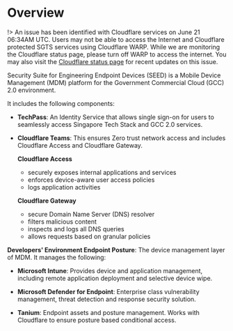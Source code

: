 # Overview

!>  An issue has been identified with Cloudflare services on June 21 06:34AM UTC. Users may not be able to access the Internet and Cloudflare protected SGTS services using Cloudflare WARP. While we are monitoring the Cloudflare status page, please turn off WARP to access the internet. You may also visit the [Cloudflare status page](https://www.cloudflarestatus.com/) for recent updates on this issue.

Security Suite for Engineering Endpoint Devices (SEED) is a Mobile Device Management (MDM) platform for the Government Commercial Cloud (GCC) 2.0 environment.  

It includes the following components:

- **TechPass**: An Identity Service that allows single sign-on for users to seamlessly access Singapore Tech Stack and GCC 2.0 services.

- **Cloudflare Teams**:  This ensures Zero trust network access and includes Cloudflare Access and Cloudflare Gateway.

  **Cloudflare Access**  
	- securely exposes internal applications and services
	- enforces device-aware user access policies
	- logs application activities

  **Cloudflare Gateway**
  - secure Domain Name Server (DNS) resolver
  - filters malicious content
  - inspects and logs all DNS queries
  - allows requests based on granular policies

**Developers' Environment Endpoint Posture**: The device management layer of MDM. It manages the following:

- **Microsoft Intune**: Provides device and application management, including remote application deployment and selective device wipe.

- **Microsoft Defender for Endpoint**: Enterprise class vulnerability management, threat detection and response security solution.

- **Tanium**: Endpoint assets and posture management. Works with Cloudflare to ensure posture based conditional access.
